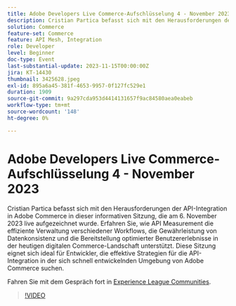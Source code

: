 ```yaml
---
title: Adobe Developers Live Commerce-Aufschlüsselung 4 - November 2023
description: Cristian Partica befasst sich mit den Herausforderungen der API-Integration in Adobe Commerce in dieser informativen Sitzung, die am 6. November 2023 live aufgezeichnet wurde. Erfahren Sie, wie API Measurement die effiziente Verwaltung verschiedener Workflows, die Gewährleistung von Datenkonsistenz und die Bereitstellung optimierter Benutzererlebnisse in der heutigen digitalen Commerce-Landschaft unterstützt. Diese Sitzung eignet sich ideal für Entwickler, die effektive Strategien für die API-Integration in der sich schnell entwickelnden Umgebung von Adobe Commerce suchen.
solution: Commerce
feature-set: Commerce
feature: API Mesh, Integration
role: Developer
level: Beginner
doc-type: Event
last-substantial-update: 2023-11-15T00:00:00Z
jira: KT-14430
thumbnail: 3425628.jpeg
exl-id: 895a6a45-381f-4653-9957-0f127fc529e1
duration: 1909
source-git-commit: 9a297cda953d4414131657f9ac84580aea0eabeb
workflow-type: tm+mt
source-wordcount: '148'
ht-degree: 0%

---
```


# Adobe Developers Live Commerce-Aufschlüsselung 4 - November 2023

Cristian Partica befasst sich mit den Herausforderungen der API-Integration in Adobe Commerce in dieser informativen Sitzung, die am 6. November 2023 live aufgezeichnet wurde. Erfahren Sie, wie API Measurement die effiziente Verwaltung verschiedener Workflows, die Gewährleistung von Datenkonsistenz und die Bereitstellung optimierter Benutzererlebnisse in der heutigen digitalen Commerce-Landschaft unterstützt. Diese Sitzung eignet sich ideal für Entwickler, die effektive Strategien für die API-Integration in der sich schnell entwickelnden Umgebung von Adobe Commerce suchen.

Fahren Sie mit dem Gespräch fort in [Experience League Communities](https://adobe.ly/3ttN8tz).

>[!VIDEO](https://video.tv.adobe.com/v/3425628/?learn=on)
